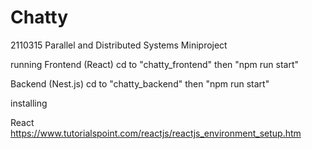 # Chatty

2110315 Parallel and Distributed Systems Miniproject

running
Frontend (React)
cd to "chatty_frontend" then "npm run start"

Backend (Nest.js)
cd to "chatty_backend" then "npm run start"

installing

React
https://www.tutorialspoint.com/reactjs/reactjs_environment_setup.htm

